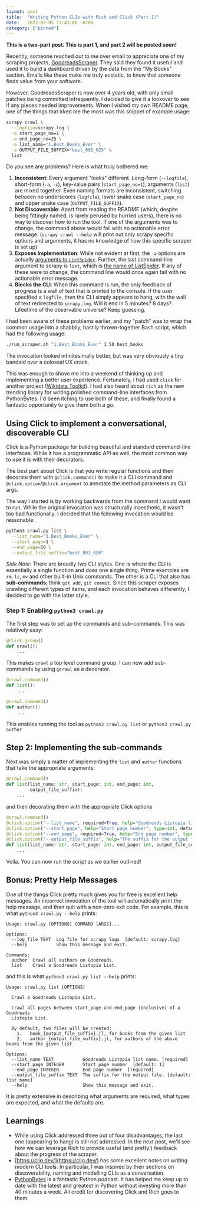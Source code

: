 ```yaml
---
layout: post
title:  "Writing Python CLIs with Rich and Click (Part 1)"
date:   2022-02-05 17:43:00 -0700
category: ["pinned"]
---
```


**This is a two-part post. This is part 1, and part 2 will be posted soon!**

Recently, someone reached out to me over email to appreciate one of my scraping projects, [GoodreadsScraper](https://github.com/havanagrawal/GoodreadsScraper). They said they found it useful and used it to build a dashboard driven by the data from the "My Books" section. Emails like these make me truly ecstatic, to know that someone finds value from your software.

However, GoodreadsScraper is now over 4 years old, with only small patches being committed infrequently. I decided to give it a lookover to see if any pieces needed improvements. When I visited my own README page, one of the things that irked me the most was this snippet of example usage:

```bash
scrapy crawl \
  --logfile=scrapy.log \
  -a start_page_no=1 \
  -a end_page_no=25 \
  -a list_name="1.Best_Books_Ever" \
  -s OUTPUT_FILE_SUFFIX="best_001_025" \
  list
```

Do you see any problems? Here is what truly bothered me:

1.  **Inconsistent**: Every argument "looks" different. Long-form (`--logfile`), short-form (`-a`, `-s`), key-value pairs (`start_page_no=1`), arguments (`list`) are mixed together. Even naming formats are inconsistent, switching between no underscores (`logfile`), lower snake case (`start_page_no`) and upper snake case (`OUTPUT_FILE_SUFFIX`).
1.  **Not Discoverable**: Apart from reading the README (which, despite being fittingly named, is rarely perused by hurried users), there is no way to discover how to run the tool. If one of the arguments was to change, the command above would fail with no actionable error message. (`scrapy crawl --help` will print out only scrapy specific options and arguments, it has no knowledge of how this specific scraper is set up)
1.  **Exposes Implementation**: While not evident at first, the `-a` options are actually [arguments to `ListSpider`](https://github.com/havanagrawal/GoodreadsScraper/blob/0090f37c354fc3a02b7611a34915205f409c47f6/GoodreadsScraper/spiders/list_spider.py#L18). Further, the last command-line argument to scrapy is `list`, which is [the name of ListSpider](https://github.com/havanagrawal/GoodreadsScraper/blob/0090f37c354fc3a02b7611a34915205f409c47f6/GoodreadsScraper/spiders/list_spider.py#L14). If any of these were to change, the command line would once again fail with no actionable error message.
1.  **Blocks the CLI**: When this command is run, the only feedback of progress is a wall of text that is printed to the console. If the user specified a `logfile`, then the CLI simply appears to hang, with the wall of text redirected to `scrapy.log`. Will it end in 5 minutes? 8 days? Lifeetime of the observable universe? Keep guessing.

I had been aware of these problems earlier, and my "patch" was to wrap the common usage into a shabbily, hastily thrown-together Bash script, which had the following usage:

```bash
./run_scraper.sh "1.Best_Books_Ever" 1 50 best_books
```

The invocation looked infinitesimally better, but was very obviously a tiny bandaid over a colossal UX crack.

This was enough to shove me into a weekend of thinking up and implementing a better user experience. Fortunately, I had used `click` for another project ([Wikidata Toolkit](https://github.com/havanagrawal/wikidata-toolkit)). I had also heard about `rich` as the new trending library for writing polished command-line interfaces from PythonBytes. I'd been itching to use both of these, and finally found a fantastic opportunity to give them both a go.

## Using Click to implement a conversational, discoverable CLI

Click is a Python package for building beautiful and standard command-line interfaces. While it has a programmatic API as well, the most common way to use it is with their decorators.

The best part about Click is that you write regular functions and then decorate them with `@click.command()` to make it a CLI command and `@click.option`/`@click.argument` to annotate the method parameters as CLI args.

The way I started is by working backwards from the command I would want to run. While the original invocation was structurally inaesthetic, it wasn't too bad functionally. I decided that the following invocation would be reasonable:

```bash
python3 crawl.py list \
  --list_name="1.Best_Books_Ever" \
  --start_page=1 \
  --end_page=50 \
  --output_file_suffix="best_001_050"
```

_Side Note_: There are broadly two CLI styles. One is where the CLI is essentially a single function and does one single thing. Prime examples are `rm`, `ls`, `mv` and other built-in Unix commands. The other is a CLI that also has **sub-commands**; think `git add`, `git commit`. Since this scraper exposes crawling different types of items, and each invocation behaves differently, I decided to go with the latter style.

### Step 1: Enabling `python3 crawl.py`

The first step was to set up the commands and sub-commands. This was relatively easy:

```python
@click.group()
def crawl():
    ...
```

This makes `crawl` a top level command group. I can now add sub-commands by using `@crawl` as a decorator.

```python
@crawl.command()
def list():
    ...

@crawl.command()
def author():
    ...
```

This enables running the tool as `python3 crawl.py list` or `python3 crawl.py author`

## Step 2: Implementing the sub-commands

Next was simply a matter of implementing the `list` and `author` functions that take the appropriate arguments:

```python
@crawl.command()
def list(list_name: str, start_page: int, end_page: int,
         output_file_suffix):
    ...
```

and then decorating them with the appropriate Click options

```python
@crawl.command()
@click.option("--list_name", required=True, help="Goodreads Listopia list name.", type=str)
@click.option("--start_page", help="Start page number", type=int, default=1, show_default=True)
@click.option("--end_page", required=True, help="End page number", type=int)
@click.option("--output_file_suffix", help="The suffix for the output file [default: list name]", type=str)
def list(list_name: str, start_page: int, end_page: int, output_file_suffix: str):
    ...
```

Voila. You can now run the script as we earlier outlined!

## Bonus: Pretty Help Messages

One of the things Click pretty much gives you for free is excellent help messages. An incorrect invocation of the tool will automatically print the help message, and then quit with a non-zero exit code. For example, this is what `python3 crawl.py --help` prints:

```
Usage: crawl.py [OPTIONS] COMMAND [ARGS]...

Options:
  --log_file TEXT  Log file for scrapy logs  [default: scrapy.log]
  --help           Show this message and exit.

Commands:
  author  Crawl all authors on Goodreads.
  list    Crawl a Goodreads Listopia List.
```

and this is what `python3 crawl.py list --help` prints:

```
Usage: crawl.py list [OPTIONS]

  Crawl a Goodreads Listopia List.

  Crawl all pages between start_page and end_page (inclusive) of a Goodreads
  Listopia List.

  By default, two files will be created:
    1.   book_{output_file_suffix}.jl, for books from the given list
    2.   author_{output_file_suffix}.jl, for authors of the above books from the given list

Options:
  --list_name TEXT           Goodreads Listopia list name. [required]
  --start_page INTEGER       Start page number  [default: 1]
  --end_page INTEGER         End page number  [required]
  --output_file_suffix TEXT  The suffix for the output file. [default: list name]
  --help                     Show this message and exit.
```

It is pretty extensive in describing what arguments are required, what types are expected, and what the defaults are.

## Learnings

-  While using Click addressed three out of four disadvantages, the last one (appearing to hang) is still not addressed. In the next post, we'll see how we can leverage Rich to provide useful (and pretty!) feedback about the progress of the scraper.
-  [https://clig.dev/](https://clig.dev/) has some excellent notes on writing modern CLI tools. In particular, I was inspired by their sections on discoverability, naming and modelling CLIs as a conversation.
-  [PythonBytes](https://pythonbytes.fm/) is a fantastic Python podcast. It has helped me keep up to date with the latest and greatest in Python without investing more than 40 minutes a week. All credit for discovering Click and Rich goes to them.